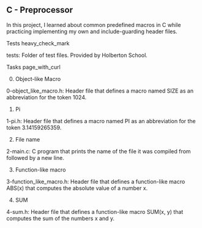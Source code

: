 ## C - Preprocessor

In this project, I learned about common predefined macros in C while practicing implementing my own and include-guarding header files.



Tests heavy_check_mark

tests: Folder of test files. Provided by Holberton School.

Tasks page_with_curl

0. Object-like Macro



0-object_like_macro.h: Header file that defines a macro named SIZE as an abbreviation for the token 1024.

1. Pi



1-pi.h: Header file that defines a macro named PI as an abbreviation for the token 3.14159265359.

2. File name



2-main.c: C program that prints the name of the file it was compiled from followed by a new line.

3. Function-like macro



3-function_like_macro.h: Header file that defines a function-like macro ABS(x) that computes the absolute value of a number x.

4. SUM



4-sum.h: Header file that defines a function-like macro SUM(x, y) that computes the sum of the numbers x and y.
